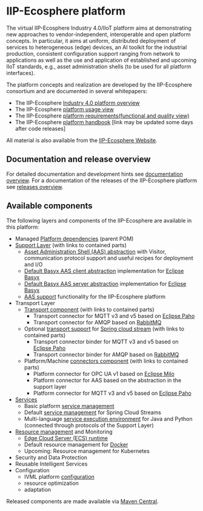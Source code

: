 # IIP-Ecosphere platform

The virtual IIP-Ecosphere Industry 4.0/IIoT platform aims at demonstrating new approaches to vendor-independent, interoperable and open platform concepts. In particular, it aims at uniform, distributed deployment of services to heterogeneous (edge) devices, an AI toolkit for the industrial production, consistent configuration support ranging from network to applications as well as the use and application of established and upcoming IIoT standards, e.g., asset administration shells (to be used for all platform interfaces).

The platform concepts and realization are developed by the IIP-Ecosphere consortium and are documented in several whitepapers:
  * The IIP-Ecosphere [Industry 4.0 platform overview](https://doi.org/10.5281/zenodo.4485756)
  * The IIP-Ecosphere [platform usage view](https://doi.org/10.5281/zenodo.448580)
  * The IIP-Ecosphere [platform requirements(functional and quality view)](https://doi.org/10.5281/zenodo.4485774)
  * The IIP-Ecosphere [platform handbook](https://doi.org/10.5281/zenodo.5168946) [link may be updated some days after code releases]

All material is also available from the [IIP-Ecosphere Website](https://www.iip-ecosphere.eu/).

## Documentation and release overview

For detailed documentation and development hints see [documentation overview](https://github.com/iip-ecosphere/platform/tree/main/platform/documentation/README.md). For a documentation of the releases of the IIP-Ecosphere platform see [releases overview](https://github.com/iip-ecosphere/platform/tree/main/platform/documentation/RELEASES.md).

## Available components

The following layers and components of the IIP-Ecosphere are available in this platform:
* Managed [Platform dependencies](https://github.com/iip-ecosphere/platform/tree/main/platform/platformDependencies/README.md) (parent POM)
* [Support Layer](https://github.com/iip-ecosphere/platform/tree/main/platform/support/README.md) (with links to contained parts)
    * [Asset Administration Shell (AAS) abstraction](https://github.com/iip-ecosphere/platform/tree/main/platform/support.aas.basyx/README.md) with Visitor, communication protocol support and useful recipes for deployment and I/O
    * [Default Basyx AAS client abstraction](https://github.com/iip-ecosphere/platform/tree/main/platform/support.aas.basxy/README.md) implementation for [Eclipse Basyx](https://www.eclipse.org/basyx/)
    * [Default Basyx AAS server abstraction](https://github.com/iip-ecosphere/platform/tree/main/platform/support.aas.basxy/README.md) implementation for [Eclipse Basyx](https://www.eclipse.org/basyx/)
    * [AAS support](https://github.com/iip-ecosphere/platform/tree/main/platform/support.iip-aas/README.md) functionality for the IIP-Ecosphere platform
* Transport Layer
    * [Transport component](https://github.com/iip-ecosphere/platform/tree/main/platform/transport/README.md) (with links to contained parts)
         * Transport connector for MQTT v3 and v5 based on [Eclipse Paho](https://www.eclipse.org/paho/)
         * Transport connector for AMQP based on [RabbitMQ](https://www.rabbitmq.com/)
    * Optional [transport support](https://github.com/iip-ecosphere/platform/tree/main/platform/transport/README.md) for [Spring cloud stream](https://spring.io/projects/spring-cloud-stream) (with links to contained parts)
         * Transport connector binder for MQTT v3 and v5 based on [Eclipse Paho](https://www.eclipse.org/paho/)
         * Transport connector binder for AMQP based on [RabbitMQ](https://www.rabbitmq.com/)
    * Platform/Machine [connectors component](https://github.com/iip-ecosphere/platform/tree/main/platform/connectors/README.md) (with links to contained parts)
       * Platform connector for OPC UA v1 based on [Eclipse Milo](https://projects.eclipse.org/projects/iot.milo)
       * Platform connector for AAS based on the abstraction in the support layer
       * Platform connector for MQTT v3 and v5 based on [Eclipse Paho](https://www.eclipse.org/paho/)
 * [Services](https://github.com/iip-ecosphere/platform/tree/main/platform/services/README.md) 
    * Basic platform [service management](https://github.com/iip-ecosphere/platform/tree/main/platform/services/services/README.md) 
    * Default [service management](https://github.com/iip-ecosphere/platform/tree/main/platform/services/services.spring/README.md) for Spring Cloud Streams
    * Multi-language [service execution environment](https://github.com/iip-ecosphere/platform/tree/main/platform/services/services.execution/README.md) for Java and Python (connected through protocols of the Support Layer)
 * [Resource management](https://github.com/iip-ecosphere/platform/tree/main/platform/resources/README.md) and Monitoring
    * [Edge Cloud Server (ECS) runtime](https://github.com/iip-ecosphere/platform/tree/main/platform/resources/ecsRuntime/README.md)
    * Default resource management for [Docker](https://github.com/iip-ecosphere/platform/tree/main/platform/resources/ecsRuntime.docker/README.md)
   * Upcoming: Resource management for Kubernetes
 * Security and Data Protection
 * Reusable Intelligent Services
 * Configuration
    * IVML platform [configuration](https://github.com/iip-ecosphere/platform/tree/main/platform/configuration/configuration/README.md)
    * resource optimization
    * adaptation

Released components are made available via [Maven Central](https://search.maven.org/search?q=iip-ecosphere).